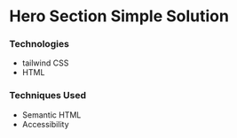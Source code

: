 # Hero Section Simple Solution

### Technologies

- tailwind CSS  
- HTML

### Techniques Used

- Semantic HTML
- Accessibility
